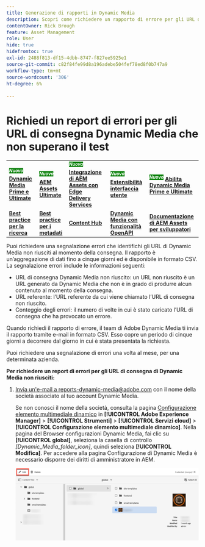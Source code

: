 ```yaml
---
title: Generazione di rapporti in Dynamic Media
description: Scopri come richiedere un rapporto di errore per gli URL di consegna di Dynamic Media che hanno esito negativo.
contentOwner: Rick Brough
feature: Asset Management
role: User
hide: true
hidefromtoc: true
exl-id: 2488f813-df15-4dbb-8747-f827ee5925e1
source-git-commit: c82f84fe99d8a196adebe504fef78ed8f0b747a9
workflow-type: tm+mt
source-wordcount: '306'
ht-degree: 6%

---
```


# Richiedi un report di errori per gli URL di consegna Dynamic Media che non superano il test

<table>
    <tr>
        <td>
            <sup style= "background-color:#008000; color:#FFFFFF; font-weight:bold"><i>Nuovo</i></sup> <a href="/help/assets/dynamic-media/dm-prime-ultimate.md"><b>Dynamic Media Prime e Ultimate</b></a>
        </td>
        <td>
            <sup style= "background-color:#008000; color:#FFFFFF; font-weight:bold"><i>Nuovo</i></sup> <a href="/help/assets/assets-ultimate-overview.md"><b>AEM Assets Ultimate</b></a>
        </td>
        <td>
            <sup style= "background-color:#008000; color:#FFFFFF; font-weight:bold"><i>Nuova</i></sup> <a href="/help/assets/integrate-aem-assets-edge-delivery-services.md"><b>Integrazione di AEM Assets con Edge Delivery Services</b></a>
        </td>
        <td>
            <sup style= "background-color:#008000; color:#FFFFFF; font-weight:bold"><i>Nuovo</i></sup> <a href="/help/assets/aem-assets-view-ui-extensibility.md"><b>Estensibilità interfaccia utente</b></a>
        </td>
          <td>
            <sup style= "background-color:#008000; color:#FFFFFF; font-weight:bold"><i>Nuovo</i></sup> <a href="/help/assets/dynamic-media/enable-dynamic-media-prime-and-ultimate.md"><b>Abilita Dynamic Media Prime e Ultimate</b></a>
        </td>
    </tr>
    <tr>
        <td>
            <a href="/help/assets/search-best-practices.md"><b>Best practice per la ricerca</b></a>
        </td>
        <td>
            <a href="/help/assets/metadata-best-practices.md"><b>Best practice per i metadati</b></a>
        </td>
        <td>
            <a href="/help/assets/product-overview.md"><b>Content Hub</b></a>
        </td>
        <td>
            <a href="/help/assets/dynamic-media-open-apis-overview.md"><b>Dynamic Media con funzionalità OpenAPI</b></a>
        </td>
        <td>
            <a href="https://developer.adobe.com/experience-cloud/experience-manager-apis/"><b>Documentazione di AEM Assets per sviluppatori</b></a>
        </td>
    </tr>
</table>

Puoi richiedere una segnalazione errori che identifichi gli URL di Dynamic Media non riusciti al momento della consegna. Il rapporto è un’aggregazione di dati fino a cinque giorni ed è disponibile in formato CSV. La segnalazione errori include le informazioni seguenti:

* URL di consegna Dynamic Media non riuscito: un URL non riuscito è un URL generato da Dynamic Media che non è in grado di produrre alcun contenuto al momento della consegna.
* URL referente: l’URL referente da cui viene chiamato l’URL di consegna non riuscito.
* Conteggio degli errori: il numero di volte in cui è stato caricato l’URL di consegna che ha provocato un errore.

Quando richiedi il rapporto di errore, il team di Adobe Dynamic Media ti invia il rapporto tramite e-mail in formato CSV. Esso copre un periodo di cinque giorni a decorrere dal giorno in cui è stata presentata la richiesta.

Puoi richiedere una segnalazione di errori una volta al mese, per una determinata azienda.

**Per richiedere un report di errori per gli URL di consegna di Dynamic Media non riusciti:**

1. [Invia un&#39;e-mail a reports-dynamic-media@adobe.com](mailto:reports-dynamic-media@adobe.com) con il nome della società associato al tuo account Dynamic Media.

   Se non conosci il nome della società, consulta la pagina [Configurazione elemento multimediale dinamico](https://experienceleague.adobe.com/docs/experience-manager-cloud-service/assets/dynamicmedia/config-dm.html?lang=it#configuring-dynamic-media-cloud-services) in **[!UICONTROL Adobe Experience Manager]** > **[!UICONTROL Strumenti]** > **[!UICONTROL Servizi cloud]** > **[!UICONTROL Configurazione elemento multimediale dinamico]**. Nella pagina del Browser configurazioni Dynamic Media, fai clic su **[!UICONTROL global]**, seleziona la casella di controllo *[Dynamic_Media_folder_icon]*, quindi seleziona **[!UICONTROL Modifica]**. Per accedere alla pagina Configurazione di Dynamic Media è necessario disporre dei diritti di amministratore in AEM.

   ![Accesso alla pagina di configurazione di Dynamic Media.](/help/assets/dynamic-media/assets/reporting-accessdmconfig.png)
